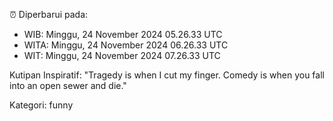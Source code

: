 ⏰ Diperbarui pada:
- WIB: Minggu, 24 November 2024 05.26.33 UTC
- WITA: Minggu, 24 November 2024 06.26.33 UTC
- WIT: Minggu, 24 November 2024 07.26.33 UTC

Kutipan Inspiratif:
"Tragedy is when I cut my finger. Comedy is when you fall into an open sewer and die."


Kategori: funny

